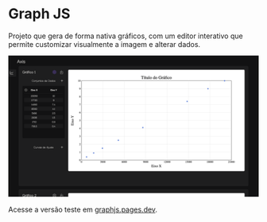# Graph JS
Projeto que gera de forma nativa gráficos, com um editor interativo que permite customizar visualmente a imagem e alterar dados. 

![Preview do projeto](./assets/screenshot-preview.png)

Acesse a versão teste em [graphjs.pages.dev](https://graphjs.pages.dev/).